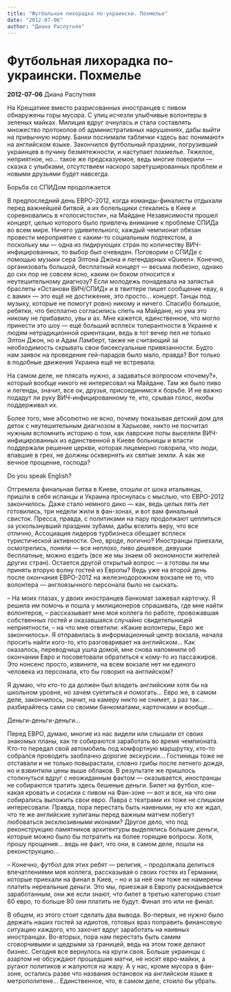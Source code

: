 ```yaml
---
title: "Футбольная лихорадка по-украински. Похмелье"
date: "2012-07-06"
author: "Диана Распутняя"
---
```


# Футбольная лихорадка по-украински. Похмелье

**2012-07-06** Диана Распутняя

На Крещатике вместо разрисованных иностранцев с пивом обнаружены горы мусора. С улиц исчезли улыбчивые волонтеры в зеленых майках. Милиция вдруг очнулась и стала составлять множество протоколов об административных нарушениях, дабы выйти на привычную норму. Банки поснимали таблички «здесь вас понимают» на английском языке. Закончился футбольный праздник, погрузивший украинцев в пучину безмятежности, и наступает похмелье. Тяжелое, неприятное, но... такое же предсказуемое, ведь многие поверили — сказка с улыбками, отсутствием наскоро заретушированных проблем и новыми друзьями будет навсегда.

Борьба со СПИДом продолжается

В предпоследний день ЕВРО-2012, когда команды-финалисты отдыхали перед важнейшей битвой, а их болельщики стекались в Киев и соревновались в «голосистости», на Майдане Независимости прошел концерт, целью которого было привлечь внимание к проблеме СПИДа во всем мире. Ничего удивительного, каждый чемпионат обязан провести мероприятие с каким-то социальным подтекстом, а поскольку мы — одна из лидирующих стран по количеству ВИЧ-инфицированных, то выбор был очевиден. Поговорим о СПИДе с помощью музыки сера Элтона Джона и легендарных «Queen». Конечно, организовать большой, бесплатный концерт — весьма любезно, однако до сих пор не совсем ясно, каким он боком относится к неутешительному диагнозу? Если молодежь понадевала на запястья браслеты «Останови ВИЧ/СПИД» и в твиттере пишет сообщение «вау, я с вами» — это ещё не достижение, это просто... концерт. Танцы под музыку, которые не помогут ровно никому и ничего. Спасибо большое, ребятки, что бесплатно согласились спеть на Майдане, но ума это никому не прибавило, увы и ах. Мне кажется, единственное, что могло принести это шоу — ещё больший всплеск толерантности в Украине к людям нетрадиционной ориентации, ведь в тот вечер пел не только Элтон Джон, но и Адам Ламберт, также не считающий за необходимость скрывать свои бисексуальные привязанности. Будто нам заявок на проведение гей-парадов было мало, правда? Вот только в подобные движения Украина ещё не встревала.

На самом деле, не плясать нужно, а задаваться вопросом «почему?», который вообще никого не интересовал на Майдане. Там же было пиво и легенды, значит, все ок, друзья, присоединимся к борьбе. И не важно подадут ли руку ВИЧ-инфицированному те, кто, срывая голос, якобы поддерживал их.

Более того, мне абсолютно не ясно, почему показывая детский дом для деток с неутешительным диагнозом в Харькове, никто не посчитал нужным вспомнить историю о том, как лаврские попы выселяли ВИЧ-инфицированных из единственной в Киеве больницы и власти поддержали решение церкви, которая лицемерно говорила, что люди, впавшие в грех, не должны осквернять их святые земли. А как же вечное прощение, господа?

Do you speak English?

Отгремела финальная битва в Киеве, отошли от шока итальянцы, пришли в себя испанцы и Украина проснулась с мыслью, что ЕВРО-2012 закончилось. Даже стало немного дико — как, ведь целых пять лет готовились, три недели жили в фан-зонах, и вот вам финальный свисток. Пресса, правда, с политиками на пару продолжают цепляться за ускользнувший праздник зубами, дабы вселить веру, что все отлично, Ассоциация лидеров турбизнеса обещает всплеск туристической активности. Оно, вроде, логично? Иностранцы приехали, осмотрелись, поняли — все неплохо, пиво дешевое, девушки бесплатные, можно ездить (все же мы знаем об экономности жителей других стран). Остается другой открытый вопрос — а готовы ли мы принять вторую волну гостей из Европы? Ведь уже на второй день после окончания ЕВРО-2012 на железнодорожном вокзале не то, что волонтера — англоязычного персонала было не сыскать.

– На моих глазах, у двоих иностранцев банкомат зажевал карточку. Я решила им помочь и пошла у милиционеров спрашивать, где мне найти волонтеров, – рассказывает мне моя коллега по работе, провожавшая собственных гостей и оказавшаяся случайно свидетельницей неприятности, – на что мне ответили: «Какие волонтеры, Евро же закончилось». Я отправилась в информационный центр вокзала, начала просить найти кого-то, кто разговаривает на английском... Как оказалось, переводчица ушла домой, мне снова напомнили об окончании Евро и посоветовали обратиться к кому-то из пассажиров. Это нонсенс просто, извините, на всем вокзале нет ни единого человека из персонала, кто бы говорил на английском?

Я думаю, что кто-то да должен был владеть английским хотя бы на школьном уровне, но зачем суетиться и помогать... Евро же, в самом деле, закончилось, значит, на камеру никто не снимет, а раз так... разбирайтесь сами со своими банкоматами, карточками и вообще...

Деньги-деньги-деньги...

Перед ЕВРО, думаю, многие из нас видели или слышали от своих знакомых планы, как те собираются заработать во время чемпионата. Кто-то передал свой автомобиль под комфортную маршрутку, кто-то собрался проводить заоблачно дорогие экскурсии... Гостиницы тоже не отставали и не только повырастали, словно грибы после летнего дождя, но и взвинтили цены выше облаков. В результате же пришлось столкнуться вдруг с неожиданным фактом — оказывается, иностранцы не собираются тратить здесь бешеные деньги. Билет на футбол, кое-какая кровать и сосиски с пивом на Фан-зоне — вот и все, на что они собирались выложить свои евро. Лавра с театрами их тоже не слишком интересовали. Правда, пора перестать быть наивными, ну кто же ждал, что те же английские хулиганы перед важным матчем побегут любоваться эксклюзивными иконами? Другое дело, что под реконструкцию памятников архитектуры выделялись большие деньги, которые можно было бы потратить на более горящие вопросы. Хотя, прошу прощения... ведь не факт, что они, в самом деле, пошли на реконструкцию...

– Конечно, футбол для этих ребят — религия, – продолжала делиться впечатлениями моя коллега, рассказывая о своих гостях из Германии, которые приехали на финал в Киев, – но и за неё они тоже не намерены платить нереальные деньги. Это мы, приезжая в Европу раскидывается заработанным, они же если знают, что билет в третью категорию стоит 60 евро, то больше 80 они платить не будут. Финал это или не финал.

В общем, из этого стоит сделать два вывода. Во-первых, не нужно было держать наших гостей за идиотов, готовых враз поправить финансовую ситуацию каждого, кто захочет вдруг заработать на наивных иностранцах. Во-вторых, пора нам перестать быть самим сговорчивыми и щедрыми за границей, ведь на этом тоже делают бизнес. Сегодня все вернулось на круги своя. Больше украинцы с азартом не обсуждают прошедшие матчи, не носят евро-майки, а ругают политиков и жалуются на жару. А у нас, кроме мусора в фан-зоне, остались разве что названия остановок на английском языке в метрополитене... Единственное, что, в самом деле, стоило бы убрать.